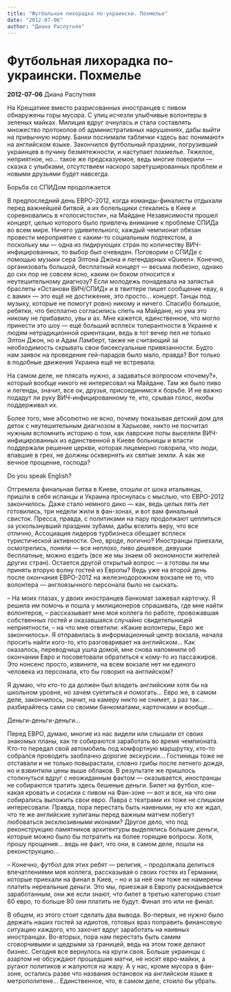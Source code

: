 ```yaml
---
title: "Футбольная лихорадка по-украински. Похмелье"
date: "2012-07-06"
author: "Диана Распутняя"
---
```


# Футбольная лихорадка по-украински. Похмелье

**2012-07-06** Диана Распутняя

На Крещатике вместо разрисованных иностранцев с пивом обнаружены горы мусора. С улиц исчезли улыбчивые волонтеры в зеленых майках. Милиция вдруг очнулась и стала составлять множество протоколов об административных нарушениях, дабы выйти на привычную норму. Банки поснимали таблички «здесь вас понимают» на английском языке. Закончился футбольный праздник, погрузивший украинцев в пучину безмятежности, и наступает похмелье. Тяжелое, неприятное, но... такое же предсказуемое, ведь многие поверили — сказка с улыбками, отсутствием наскоро заретушированных проблем и новыми друзьями будет навсегда.

Борьба со СПИДом продолжается

В предпоследний день ЕВРО-2012, когда команды-финалисты отдыхали перед важнейшей битвой, а их болельщики стекались в Киев и соревновались в «голосистости», на Майдане Независимости прошел концерт, целью которого было привлечь внимание к проблеме СПИДа во всем мире. Ничего удивительного, каждый чемпионат обязан провести мероприятие с каким-то социальным подтекстом, а поскольку мы — одна из лидирующих стран по количеству ВИЧ-инфицированных, то выбор был очевиден. Поговорим о СПИДе с помощью музыки сера Элтона Джона и легендарных «Queen». Конечно, организовать большой, бесплатный концерт — весьма любезно, однако до сих пор не совсем ясно, каким он боком относится к неутешительному диагнозу? Если молодежь понадевала на запястья браслеты «Останови ВИЧ/СПИД» и в твиттере пишет сообщение «вау, я с вами» — это ещё не достижение, это просто... концерт. Танцы под музыку, которые не помогут ровно никому и ничего. Спасибо большое, ребятки, что бесплатно согласились спеть на Майдане, но ума это никому не прибавило, увы и ах. Мне кажется, единственное, что могло принести это шоу — ещё больший всплеск толерантности в Украине к людям нетрадиционной ориентации, ведь в тот вечер пел не только Элтон Джон, но и Адам Ламберт, также не считающий за необходимость скрывать свои бисексуальные привязанности. Будто нам заявок на проведение гей-парадов было мало, правда? Вот только в подобные движения Украина ещё не встревала.

На самом деле, не плясать нужно, а задаваться вопросом «почему?», который вообще никого не интересовал на Майдане. Там же было пиво и легенды, значит, все ок, друзья, присоединимся к борьбе. И не важно подадут ли руку ВИЧ-инфицированному те, кто, срывая голос, якобы поддерживал их.

Более того, мне абсолютно не ясно, почему показывая детский дом для деток с неутешительным диагнозом в Харькове, никто не посчитал нужным вспомнить историю о том, как лаврские попы выселяли ВИЧ-инфицированных из единственной в Киеве больницы и власти поддержали решение церкви, которая лицемерно говорила, что люди, впавшие в грех, не должны осквернять их святые земли. А как же вечное прощение, господа?

Do you speak English?

Отгремела финальная битва в Киеве, отошли от шока итальянцы, пришли в себя испанцы и Украина проснулась с мыслью, что ЕВРО-2012 закончилось. Даже стало немного дико — как, ведь целых пять лет готовились, три недели жили в фан-зонах, и вот вам финальный свисток. Пресса, правда, с политиками на пару продолжают цепляться за ускользнувший праздник зубами, дабы вселить веру, что все отлично, Ассоциация лидеров турбизнеса обещает всплеск туристической активности. Оно, вроде, логично? Иностранцы приехали, осмотрелись, поняли — все неплохо, пиво дешевое, девушки бесплатные, можно ездить (все же мы знаем об экономности жителей других стран). Остается другой открытый вопрос — а готовы ли мы принять вторую волну гостей из Европы? Ведь уже на второй день после окончания ЕВРО-2012 на железнодорожном вокзале не то, что волонтера — англоязычного персонала было не сыскать.

– На моих глазах, у двоих иностранцев банкомат зажевал карточку. Я решила им помочь и пошла у милиционеров спрашивать, где мне найти волонтеров, – рассказывает мне моя коллега по работе, провожавшая собственных гостей и оказавшаяся случайно свидетельницей неприятности, – на что мне ответили: «Какие волонтеры, Евро же закончилось». Я отправилась в информационный центр вокзала, начала просить найти кого-то, кто разговаривает на английском... Как оказалось, переводчица ушла домой, мне снова напомнили об окончании Евро и посоветовали обратиться к кому-то из пассажиров. Это нонсенс просто, извините, на всем вокзале нет ни единого человека из персонала, кто бы говорил на английском?

Я думаю, что кто-то да должен был владеть английским хотя бы на школьном уровне, но зачем суетиться и помогать... Евро же, в самом деле, закончилось, значит, на камеру никто не снимет, а раз так... разбирайтесь сами со своими банкоматами, карточками и вообще...

Деньги-деньги-деньги...

Перед ЕВРО, думаю, многие из нас видели или слышали от своих знакомых планы, как те собираются заработать во время чемпионата. Кто-то передал свой автомобиль под комфортную маршрутку, кто-то собрался проводить заоблачно дорогие экскурсии... Гостиницы тоже не отставали и не только повырастали, словно грибы после летнего дождя, но и взвинтили цены выше облаков. В результате же пришлось столкнуться вдруг с неожиданным фактом — оказывается, иностранцы не собираются тратить здесь бешеные деньги. Билет на футбол, кое-какая кровать и сосиски с пивом на Фан-зоне — вот и все, на что они собирались выложить свои евро. Лавра с театрами их тоже не слишком интересовали. Правда, пора перестать быть наивными, ну кто же ждал, что те же английские хулиганы перед важным матчем побегут любоваться эксклюзивными иконами? Другое дело, что под реконструкцию памятников архитектуры выделялись большие деньги, которые можно было бы потратить на более горящие вопросы. Хотя, прошу прощения... ведь не факт, что они, в самом деле, пошли на реконструкцию...

– Конечно, футбол для этих ребят — религия, – продолжала делиться впечатлениями моя коллега, рассказывая о своих гостях из Германии, которые приехали на финал в Киев, – но и за неё они тоже не намерены платить нереальные деньги. Это мы, приезжая в Европу раскидывается заработанным, они же если знают, что билет в третью категорию стоит 60 евро, то больше 80 они платить не будут. Финал это или не финал.

В общем, из этого стоит сделать два вывода. Во-первых, не нужно было держать наших гостей за идиотов, готовых враз поправить финансовую ситуацию каждого, кто захочет вдруг заработать на наивных иностранцах. Во-вторых, пора нам перестать быть самим сговорчивыми и щедрыми за границей, ведь на этом тоже делают бизнес. Сегодня все вернулось на круги своя. Больше украинцы с азартом не обсуждают прошедшие матчи, не носят евро-майки, а ругают политиков и жалуются на жару. А у нас, кроме мусора в фан-зоне, остались разве что названия остановок на английском языке в метрополитене... Единственное, что, в самом деле, стоило бы убрать.